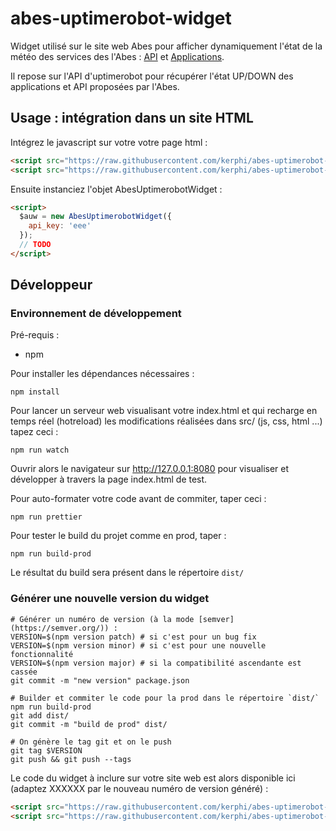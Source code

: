 # abes-uptimerobot-widget

Widget utilisé sur le site web Abes pour afficher dynamiquement l'état de la météo des services des l'Abes : [API](https://status.abes.fr) et [Applications](https://status-api.abes.fr).

Il repose sur l'API d'uptimerobot pour récupérer l'état UP/DOWN des applications et API proposées par l'Abes.

## Usage : intégration dans un site HTML

Intégrez le javascript sur votre votre page html :
```html
<script src="https://raw.githubusercontent.com/kerphi/abes-uptimerobot-widget/v1.0.1/dist/node_modules/axios/dist/axios.min.js"></script>
<script src="https://raw.githubusercontent.com/kerphi/abes-uptimerobot-widget/v1.0.1/dist/bundle.min.js"></script>
```
Ensuite instanciez l'objet AbesUptimerobotWidget :
```html
<script>
  $auw = new AbesUptimerobotWidget({
    api_key: 'eee'
  });
  // TODO
</script>
```

## Développeur

### Environnement de développement

Pré-requis :
  - npm

Pour installer les dépendances nécessaires :
```
npm install
```

Pour lancer un serveur web visualisant votre index.html et qui recharge en temps réel (hotreload) les modifications réalisées dans src/ (js, css, html ...) tapez ceci :
```
npm run watch
```
Ouvrir alors le navigateur sur http://127.0.0.1:8080 pour visualiser et développer à travers la page index.html de test.

Pour auto-formater votre code avant de commiter, taper ceci :
```
npm run prettier
```

Pour tester le build du projet comme en prod, taper :
```
npm run build-prod
```
Le résultat du build sera présent dans le répertoire `dist/`

### Générer une nouvelle version du widget

```
# Générer un numéro de version (à la mode [semver](https://semver.org/)) :
VERSION=$(npm version patch) # si c'est pour un bug fix
VERSION=$(npm version minor) # si c'est pour une nouvelle fonctionnalité
VERSION=$(npm version major) # si la compatibilité ascendante est cassée
git commit -m "new version" package.json

# Builder et commiter le code pour la prod dans le répertoire `dist/`
npm run build-prod
git add dist/
git commit -m "build de prod" dist/

# On génère le tag git et on le push
git tag $VERSION
git push && git push --tags
```

Le code du widget à inclure sur votre site web est alors disponible ici (adaptez XXXXXX par le nouveau numéro de version généré) :
```html
<script src="https://raw.githubusercontent.com/kerphi/abes-uptimerobot-widget/XXXXXX/dist/node_modules/axios/dist/axios.min.js"></script>
<script src="https://raw.githubusercontent.com/kerphi/abes-uptimerobot-widget/XXXXXX/dist/bundle.min.js"></script>
```